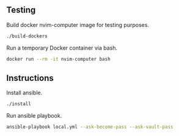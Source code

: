 ## Testing

Build docker nvim-computer image for testing purposes.

```sh
./build-dockers
```

Run a temporary Docker container via bash.

```sh
docker run --rm -it nvim-computer bash
```

## Instructions

Install ansible.

```sh
./install
```

Run ansible playbook.

```sh
ansible-playbook local.yml --ask-become-pass --ask-vault-pass
```
